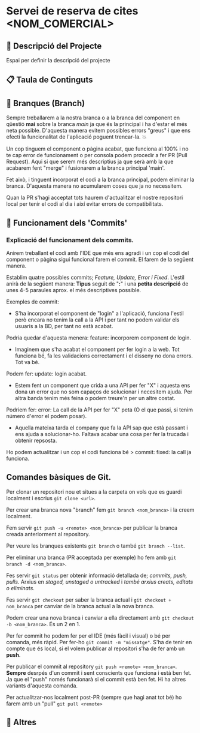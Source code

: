 # Servei de reserva de cites <NOM_COMERCIAL>

## :calendar: Descripció del Projecte 

Espai per definir la descripció del projecte

## :clipboard: Taula de Continguts


## :deciduous_tree: Branques (Branch)

Sempre treballarem a la nostra branca o a la branca del component en qüestió **mai** sobre la branca _main_ ja que és la principal i ha d'estar el més neta possible.
D'aquesta manera evitem possibles errors "greus" i que ens efecti la funcionalitat de l'aplicació poguent trencar-la. :boom:

Un cop tinguem el component o pàgina acabat, que funciona al 100% i no te cap error de funcionament o per consola podem procedir a fer PR (Pull Request). Aqui si que serem més descriptius ja que serà amb la que acabarem fent "merge" i fusionarem a la branca principal 'main'.

Fet això, i tinguent incorporat el codi a la branca principal, podem eliminar la branca. D'aquesta manera no acumularem coses que ja no necessitem.

Quan la PR s'hagi acceptat tots haurem d'actualitzar el nostre repositori local per tenir el codi al dia i així evitar errors de compatibilitats.


## :bookmark: Funcionament dels 'Commits'

### Explicació del funcionament dels commits.

Anirem treballant el codi amb l'IDE que més ens agradi i un cop el codi del component o pàgina sigui funcional farem el commit. El farem de la següent manera.

Establim quatre possibles commits; _Feature, Update, Error i Fixed_. L'estil anirà de la següent manera: **Tipus** seguit de "**:**" i una **petita descripció** de unes 4-5 paraules aprox. el més descriptives possible.

Exemples de commit:

- S'ha incorporat el component de "login" a l'aplicació, funciona l'estil però encara no tenim la call a la API i per tant no podem validar els usuaris a la BD, per tant no està acabat.

Podria quedar d'aquesta menera: feature: incorporem component de login.

- Imaginem que s'ha acabat el component per fer login a la web. Tot funciona bé, fa les validacions correctament i el disseny no dona errors. Tot va bé.

Podem fer: update: login acabat. 

- Estem fent un component que crida a una API per fer "X" i aquesta ens dona un error que no som capaços de solucionar i necesitem ajuda. Per altra banda tenim més feina o podem treure'n per un altre costat. 

Podriem fer: error: La call de la API per fer "X" peta (O el que passi, si tenim número d'error el podem posar).

- Aquella mateixa tarda el company que fa la API sap que està passant i ens ajuda a solucionar-ho. Faltava acabar una cosa per fer la trucada i obtenir repsosta.

Ho podem actualitzar i un cop el codi funciona bé > commit: fixed: la call ja funciona.


## Comandes bàsiques de Git.

Per clonar un repositori nou et situes a la carpeta on vols que es guardi localment i escrius `git clone <url>`.

Per crear una branca nova "branch" fem `git branch <nom_branca>` i la creem localment.

Fem servir `git push -u <remote> <nom_branca>` per publicar la branca creada anteriorment al repository.

Per veure les branques existents `git branch` o també `git branch --list`.

Per eliminar una branca (PR acceptada per exemple) ho fem amb `git branch -d <nom_branca>`.

Fes servir `git status` per obtenir informació detallada de; _commits, push, pulls_. Arxius en _staged, unstaged o untracked_ i _també arxius creats, editats o eliminats_. 

Fes servir `git checkout` per saber la branca actual i `git checkout + nom_branca` per canviar de la branca actual a la nova branca.

Podem crear una nova branca i canviar a ella directament amb `git checkout -b <nom_branca>`. És un 2 en 1.

Per fer commit ho podem fer per el IDE (més fàcil i visual) o bé per comanda, més ràpid. Per fer-ho `git commit -m "missatge"`.
S'ha de tenir en compte que és local, si el volem publicar al repositori s'ha de fer amb un **push**.

Per publicar el commit al repository `git push <remote> <nom_branca>`. **Sempre** desrpés d'un commit i sent conscients que funciona i està ben fet.
Ja que el "push" només funcionarà si el commit està ben fet. Hi ha altres variants d'aquesta comanda.

Per actualitzar-nos localment post-PR (sempre que hagi anat tot bé) ho farem amb un "pull" `git pull <remote>`


## :speech_balloon: Altres


        
